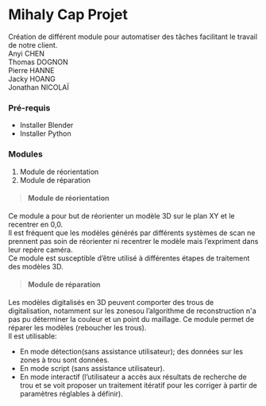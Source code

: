 # Mihaly Cap Projet
Création de différent module pour automatiser des tâches facilitant le travail de notre client. </br>
Anyi CHEN </br>
Thomas DOGNON </br>
Pierre HANNE </br>
Jacky HOANG </br>
Jonathan NICOLAÏ </br>
### Pré-requis
- Installer Blender </br>
- Installer Python </br>
### Modules
1. Module de réorientation
2. Module de réparation
> #### Module de réorientation
Ce module a pour but de réorienter un modèle 3D sur le plan XY et le recentrer en 0,0. </br>
Il est fréquent que les modèles générés par différents systèmes de scan ne prennent pas soin de réorienter ni recentrer le modèle mais l’expriment dans leur repère caméra. </br>
Ce module est susceptible d’être utilisé à différentes étapes de traitement des modèles 3D. </br>

> #### Module de réparation
 Les modèles digitalisés en 3D peuvent comporter des trous de digitalisation, notamment sur les zonesou l’algorithme de reconstruction n'a pas pu déterminer la couleur et un point du maillage. Ce module permet de réparer les modèles (reboucher les trous). </br>
Il est utilisable:
- En mode détection(sans assistance utilisateur); des données sur les zones à trou sont données.
- En mode script (sans assistance utilisateur). 
- En mode interactif (l’utilisateur a accès aux résultats de recherche de trou et se voit proposer un traitement itératif pour les corriger à partir de paramètres réglables à définir).
